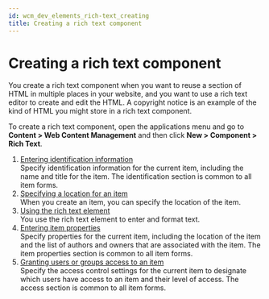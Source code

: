 ```yaml
---
id: wcm_dev_elements_rich-text_creating
title: Creating a rich text component
---
```


# Creating a rich text component

You create a rich text component when you want to reuse a section of HTML in multiple places in your website, and you want to use a rich text editor to create and edit the HTML. A copyright notice is an example of the kind of HTML you might store in a rich text component.

To create a rich text component, open the applications menu and go to **Content > Web Content Management** and then click **New > Component > Rich Text**.

1.  [Entering identification information](../../../../../wcm/mng_content_with_auth_portlet/creating_items/wcm_dev_items_id.md)  
Specify identification information for the current item, including the name and title for the item. The identification section is common to all item forms.
2.  [Specifying a location for an item](../../../../../wcm/mng_content_with_auth_portlet/creating_items/wcm_dev_items_location.md)  
When you create an item, you can specify the location of the item.
3.  [Using the rich text element](wcm_dev_elements_rich-text_props.md)  
You use the rich text element to enter and format text.
4.  [Entering item properties](../../../../../wcm/mng_content_with_auth_portlet/creating_items/wcm_dev_items_props.md)  
Specify properties for the current item, including the location of the item and the list of authors and owners that are associated with the item. The item properties section is common to all item forms.
5.  [Granting users or groups access to an item](../../../../../wcm/mng_content_with_auth_portlet/creating_items/wcm_dev_items_access.md)  
Specify the access control settings for the current item to designate which users have access to an item and their level of access. The access section is common to all item forms.


